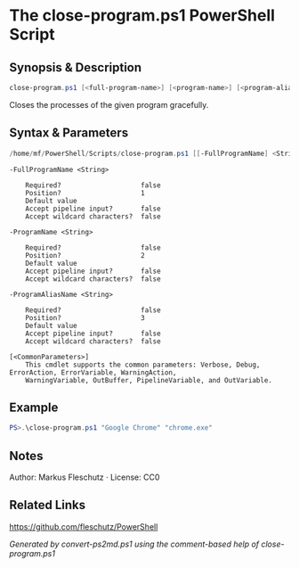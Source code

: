 # The close-program.ps1 PowerShell Script

## Synopsis & Description
```powershell
close-program.ps1 [<full-program-name>] [<program-name>] [<program-alias-name>]
```

Closes the processes of the given program gracefully.

## Syntax & Parameters
```powershell
/home/mf/PowerShell/Scripts/close-program.ps1 [[-FullProgramName] <String>] [[-ProgramName] <String>] [[-ProgramAliasName] <String>] [<CommonParameters>]
```

```
-FullProgramName <String>
    
    Required?                    false
    Position?                    1
    Default value                
    Accept pipeline input?       false
    Accept wildcard characters?  false
```

```
-ProgramName <String>
    
    Required?                    false
    Position?                    2
    Default value                
    Accept pipeline input?       false
    Accept wildcard characters?  false
```

```
-ProgramAliasName <String>
    
    Required?                    false
    Position?                    3
    Default value                
    Accept pipeline input?       false
    Accept wildcard characters?  false
```

```
[<CommonParameters>]
    This cmdlet supports the common parameters: Verbose, Debug, ErrorAction, ErrorVariable, WarningAction, 
    WarningVariable, OutBuffer, PipelineVariable, and OutVariable.
```

## Example
```powershell
PS>.\close-program.ps1 "Google Chrome" "chrome.exe"
```


## Notes
Author: Markus Fleschutz · License: CC0

## Related Links
https://github.com/fleschutz/PowerShell

*Generated by convert-ps2md.ps1 using the comment-based help of close-program.ps1*
